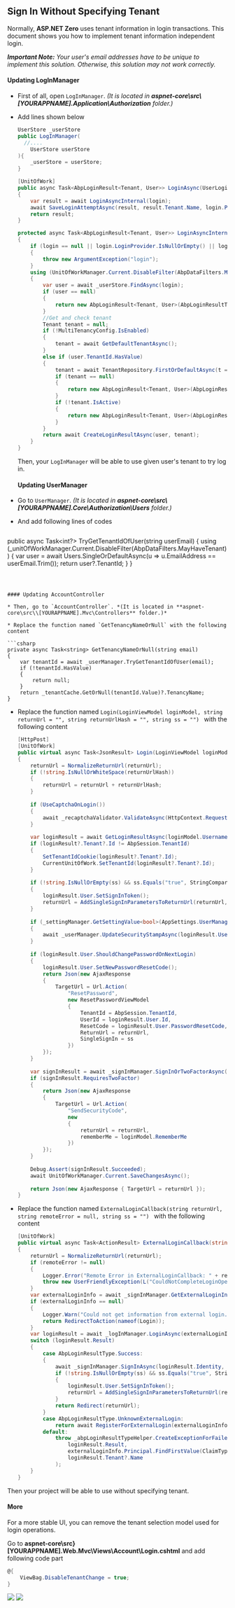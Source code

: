## Sign In Without Specifying Tenant

Normally, **ASP.NET Zero** uses tenant information in login transactions. This document shows you how to implement tenant information independent login. 

***Important Note:*** *Your user's email addresses have to be unique to implement this solution. Otherwise, this solution may not work correctly.*

#### Updating LogInManager

* First of all, open `LogInManager`. *(It is located in **aspnet-core\src\\[YOURAPPNAME].Application\Authorization** folder.)*

* Add lines shown below

  ``````csharp
  UserStore _userStore
  public LogInManager(
  	//....
      UserStore userStore
  ){
      _userStore = userStore;
  }
  
  [UnitOfWork]
  public async Task<AbpLoginResult<Tenant, User>> LoginAsync(UserLoginInfo login)
  {
      var result = await LoginAsyncInternal(login);
      await SaveLoginAttemptAsync(result, result.Tenant.Name, login.ProviderKey + "@" + login.LoginProvider);
      return result;
  }
  
  protected async Task<AbpLoginResult<Tenant, User>> LoginAsyncInternal(UserLoginInfo login)
  {
      if (login == null || login.LoginProvider.IsNullOrEmpty() || login.ProviderKey.IsNullOrEmpty())
      {
          throw new ArgumentException("login");
      }
      using (UnitOfWorkManager.Current.DisableFilter(AbpDataFilters.MayHaveTenant))
      {
          var user = await _userStore.FindAsync(login);
          if (user == null)
          {
              return new AbpLoginResult<Tenant, User>(AbpLoginResultType.UnknownExternalLogin);
          }
          //Get and check tenant
          Tenant tenant = null;
          if (!MultiTenancyConfig.IsEnabled)
          {
              tenant = await GetDefaultTenantAsync();
          }
          else if (user.TenantId.HasValue)
          {
              tenant = await TenantRepository.FirstOrDefaultAsync(t => t.Id == user.TenantId);
              if (tenant == null)
              {
                  return new AbpLoginResult<Tenant, User>(AbpLoginResultType.InvalidTenancyName);
              }
              if (!tenant.IsActive)
              {
                  return new AbpLoginResult<Tenant, User>(AbpLoginResultType.TenantIsNotActive, tenant);
              }
          }
          return await CreateLoginResultAsync(user, tenant);
      }
  }
  ``````

  Then, your `LogInManager` will be able to use given user's tenant to try log in.
  
  
  
  #### Updating UserManager
  
* Go to `UserManager`. *(It is located in **aspnet-core\src\\[YOURAPPNAME].Core\Authorization\Users** folder.)*

* And add following lines of codes

  ```csharp
public async Task<int?> TryGetTenantIdOfUser(string userEmail)
  {
      using (_unitOfWorkManager.Current.DisableFilter(AbpDataFilters.MayHaveTenant))
      {
          var user = await Users.SingleOrDefaultAsync(u => u.EmailAddress == userEmail.Trim());
          return user?.TenantId;
      }
  }
  ```
  
  
  
  #### Updating AccountController
  
* Then, go to `AccountController`. *(It is located in **aspnet-core\src\\[YOURAPPNAME].Mvc\Controllers** folder.)*
  
* Replace the function named `GetTenancyNameOrNull` with the following content
  
  ```csharp
  private async Task<string> GetTenancyNameOrNull(string email)
  {
      var tenantId = await _userManager.TryGetTenantIdOfUser(email);
      if (!tenantId.HasValue)
      {
          return null;
      }
      return _tenantCache.GetOrNull(tenantId.Value)?.TenancyName;
  }
  ```

* Replace the function named `Login(LoginViewModel loginModel, string returnUrl = "", string returnUrlHash = "", string ss = "") ` with the following content

  ```csharp
  [HttpPost]
  [UnitOfWork]
  public virtual async Task<JsonResult> Login(LoginViewModel loginModel, string returnUrl = "", string returnUrlHash = "", string ss = "")
  {
      returnUrl = NormalizeReturnUrl(returnUrl);
      if (!string.IsNullOrWhiteSpace(returnUrlHash))
      {
          returnUrl = returnUrl + returnUrlHash;
      }
      
      if (UseCaptchaOnLogin())
      {
          await _recaptchaValidator.ValidateAsync(HttpContext.Request.Form[RecaptchaValidator.RecaptchaResponseKey]);
      }
      
      var loginResult = await GetLoginResultAsync(loginModel.UsernameOrEmailAddress, loginModel.Password, await GetTenancyNameOrNull(loginModel.UsernameOrEmailAddress));//use new GetTenancyNameOrNull method that you add previously
      if (loginResult?.Tenant?.Id != AbpSession.TenantId)
      {
          SetTenantIdCookie(loginResult?.Tenant?.Id);
          CurrentUnitOfWork.SetTenantId(loginResult?.Tenant?.Id);
      }
      
      if (!string.IsNullOrEmpty(ss) && ss.Equals("true", StringComparison.OrdinalIgnoreCase) && loginResult.Result == AbpLoginResultType.Success)
      {
          loginResult.User.SetSignInToken();
          returnUrl = AddSingleSignInParametersToReturnUrl(returnUrl, loginResult.User.SignInToken, loginResult.User.Id, loginResult.User.TenantId);
      }
      
      if (_settingManager.GetSettingValue<bool>(AppSettings.UserManagement.AllowOneConcurrentLoginPerUser))
      {
          await _userManager.UpdateSecurityStampAsync(loginResult.User);
      }
      
      if (loginResult.User.ShouldChangePasswordOnNextLogin)
      {
          loginResult.User.SetNewPasswordResetCode();
          return Json(new AjaxResponse
          {
              TargetUrl = Url.Action(
                  "ResetPassword",
                  new ResetPasswordViewModel
                  {
                      TenantId = AbpSession.TenantId,
                      UserId = loginResult.User.Id,
                      ResetCode = loginResult.User.PasswordResetCode,
                      ReturnUrl = returnUrl,
                      SingleSignIn = ss
                  })
          });
      }
      
      var signInResult = await _signInManager.SignInOrTwoFactorAsync(loginResult, loginModel.RememberMe);
      if (signInResult.RequiresTwoFactor)
      {
          return Json(new AjaxResponse
          {
              TargetUrl = Url.Action(
                  "SendSecurityCode",
                  new
                  {
                      returnUrl = returnUrl,
                      rememberMe = loginModel.RememberMe
                  })
          });
      }
      
      Debug.Assert(signInResult.Succeeded);
      await UnitOfWorkManager.Current.SaveChangesAsync();
      
      return Json(new AjaxResponse { TargetUrl = returnUrl });
  }
  ```

* Replace the function named `ExternalLoginCallback(string returnUrl, string remoteError = null, string ss = "") ` with the following content

  ```csharp
  [UnitOfWork]
  public virtual async Task<ActionResult> ExternalLoginCallback(string returnUrl, string remoteError = null, string ss = "")
  {
      returnUrl = NormalizeReturnUrl(returnUrl);
      if (remoteError != null)
      {
          Logger.Error("Remote Error in ExternalLoginCallback: " + remoteError);
          throw new UserFriendlyException(L("CouldNotCompleteLoginOperation"));
      }
      var externalLoginInfo = await _signInManager.GetExternalLoginInfoAsync();
      if (externalLoginInfo == null)
      {
          Logger.Warn("Could not get information from external login.");
          return RedirectToAction(nameof(Login));
      }
      var loginResult = await _logInManager.LoginAsync(externalLoginInfo);//use new login method that you add previously
      switch (loginResult.Result)
      {
          case AbpLoginResultType.Success:
          {
              await _signInManager.SignInAsync(loginResult.Identity, false);
              if (!string.IsNullOrEmpty(ss) && ss.Equals("true", StringComparison.OrdinalIgnoreCase) && loginResult.Result == AbpLoginResultType.Success)
              {
                  loginResult.User.SetSignInToken();
                  returnUrl = AddSingleSignInParametersToReturnUrl(returnUrl, loginResult.User.SignInToken, loginResult.User.Id, loginResult.User.TenantId);
              }
              return Redirect(returnUrl);
          }
          case AbpLoginResultType.UnknownExternalLogin:
              return await RegisterForExternalLogin(externalLoginInfo);
          default:
              throw _abpLoginResultTypeHelper.CreateExceptionForFailedLoginAttempt(
                  loginResult.Result,
                  externalLoginInfo.Principal.FindFirstValue(ClaimTypes.Email) ?? externalLoginInfo.ProviderKey,
                  loginResult.Tenant?.Name
              );
      }
  }
  ```

Then your project will be able to use without specifying tenant.

#### More

For a more stable UI, you can remove the tenant selection model used for login operations.

Go to **aspnet-core\src\}[YOURAPPNAME].Web.Mvc\Views\Account\Login.cshtml** and add following code part

```csharp
@{
    ViewBag.DisableTenantChange = true;
}
```

<img src="images/login-page-with-tenant-change.png" class="img-thumbnail" />

<img src="images/login-page-without-tenant-change.png" class="img-thumbnail" />
